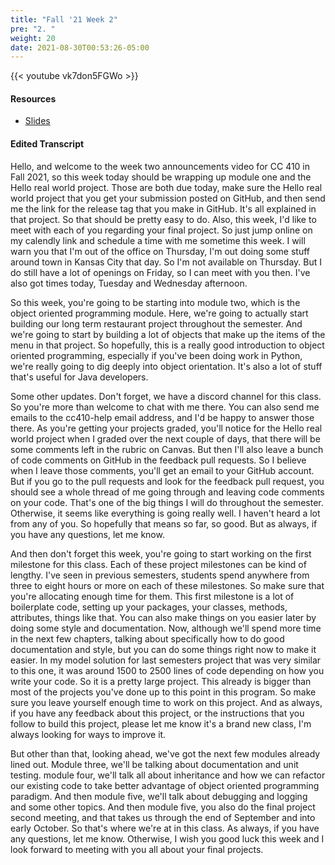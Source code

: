 ```yaml
---
title: "Fall '21 Week 2"
pre: "2. "
weight: 20
date: 2021-08-30T00:53:26-05:00
---
```


{{< youtube vk7don5FGWo >}}

#### Resources

* <a href="slides" target="_blank">Slides</a>

#### Edited Transcript

Hello, and welcome to the week two announcements video for CC 410 in Fall 2021, so this week today should be wrapping up module one and the Hello real world project. Those are both due today, make sure the Hello real world project that you get your submission posted on GitHub, and then send me the link for the release tag that you make in GitHub. It's all explained in that project. So that should be pretty easy to do. Also, this week, I'd like to meet with each of you regarding your final project. So just jump online on my calendly link and schedule a time with me sometime this week. I will warn you that I'm out of the office on Thursday, I'm out doing some stuff around town in Kansas City that day. So I'm not available on Thursday. But I do still have a lot of openings on Friday, so I can meet with you then. I've also got times today, Tuesday and Wednesday afternoon. 

So this week, you're going to be starting into module two, which is the object oriented programming module. Here, we're going to actually start building our long term restaurant project throughout the semester. And we're going to start by building a lot of objects that make up the items of the menu in that project. So hopefully, this is a really good introduction to object oriented programming, especially if you've been doing work in Python, we're really going to dig deeply into object orientation. It's also a lot of stuff that's useful for Java developers. 

Some other updates. Don't forget, we have a discord channel for this class. So you're more than welcome to chat with me there. You can also send me emails to the cc410-help email address, and I'd be happy to answer those there. As you're getting your projects graded, you'll notice for the Hello real world project when I graded over the next couple of days, that there will be some comments left in the rubric on Canvas. But then I'll also leave a bunch of code comments on GitHub in the feedback pull requests. So I believe when I leave those comments, you'll get an email to your GitHub account. But if you go to the pull requests and look for the feedback pull request, you should see a whole thread of me going through and leaving code comments on your code. That's one of the big things I will do throughout the semester. Otherwise, it seems like everything is going really well. I haven't heard a lot from any of you. So hopefully that means so far, so good. But as always, if you have any questions, let me know. 

And then don't forget this week, you're going to start working on the first milestone for this class. Each of these project milestones can be kind of lengthy. I've seen in previous semesters, students spend anywhere from three to eight hours or more on each of these milestones. So make sure that you're allocating enough time for them. This first milestone is a lot of boilerplate code, setting up your packages, your classes, methods, attributes, things like that. You can also make things on you easier later by doing some style and documentation. Now, although we'll spend more time in the next few chapters, talking about specifically how to do good documentation and style, but you can do some things right now to make it easier. In my model solution for last semesters project that was very similar to this one, it was around 1500 to 2500 lines of code depending on how you write your code. So it is a pretty large project. This already is bigger than most of the projects you've done up to this point in this program. So make sure you leave yourself enough time to work on this project. And as always, if you have any feedback about this project, or the instructions that you follow to build this project, please let me know it's a brand new class, I'm always looking for ways to improve it. 

But other than that, looking ahead, we've got the next few modules already lined out. Module three, we'll be talking about documentation and unit testing. module four, we'll talk all about inheritance and how we can refactor our existing code to take better advantage of object oriented programming paradigm. And then module five, we'll talk about debugging and logging and some other topics. And then module five, you also do the final project second meeting, and that takes us through the end of September and into early October. So that's where we're at in this class. As always, if you have any questions, let me know. Otherwise, I wish you good luck this week and I look forward to meeting with you all about your final projects. 

